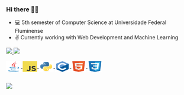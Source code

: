 ### Hi there 👋🌸

- 💻 5th semester of Computer Science at Universidade Federal Fluminense
- ✌️ Currently working with Web Development and Machine Learning


<div>
  <a href="https://github.com/juliacamarag">
  <img height="180em" src="https://github-readme-stats.vercel.app/api?username=juliacamarag&show_icons=true&theme=dracula&include_all_commits=true&count_private=true"/>
  <img height="180em" src="https://github-readme-stats.vercel.app/api/top-langs/?username=juliacamarag&layout=compact&langs_count=16&theme=dracula"/>
</div>
 
<div style="display: inline_block"><br>
  <img align="center" alt="Julia-Java" height="30" width="40" src="https://raw.githubusercontent.com/devicons/devicon/master/icons/java/java-original.svg">
  <img align="center" alt="Julia-JavaScript" height="30" width="40" src="https://raw.githubusercontent.com/devicons/devicon/master/icons/javascript/javascript-original.svg">
  <img align="center" alt="Julia-Python" height="30" width="40" src="https://raw.githubusercontent.com/devicons/devicon/master/icons/python/python-original.svg">
  <img align="center" alt="Julia-C" height="30" width="40" src="https://raw.githubusercontent.com/devicons/devicon/master/icons/c/c-original.svg">
  <img align="center" alt="Julia-HTML" height="30" width="40" src="https://raw.githubusercontent.com/devicons/devicon/master/icons/html5/html5-original.svg">
  <img align="center" alt="Julia-CSS" height="30" width="40" src="https://raw.githubusercontent.com/devicons/devicon/master/icons/css3/css3-original.svg">

</div>
  
 ##
  
 <div>
  <a href="https://instagram.com/julia_cmr" target="_blank"><img src="https://img.shields.io/badge/Instagram-E4405F?style=for-the-badge&logo=instagram&logoColor=white" target="_blank"></a>
   
 </div>
  
 

